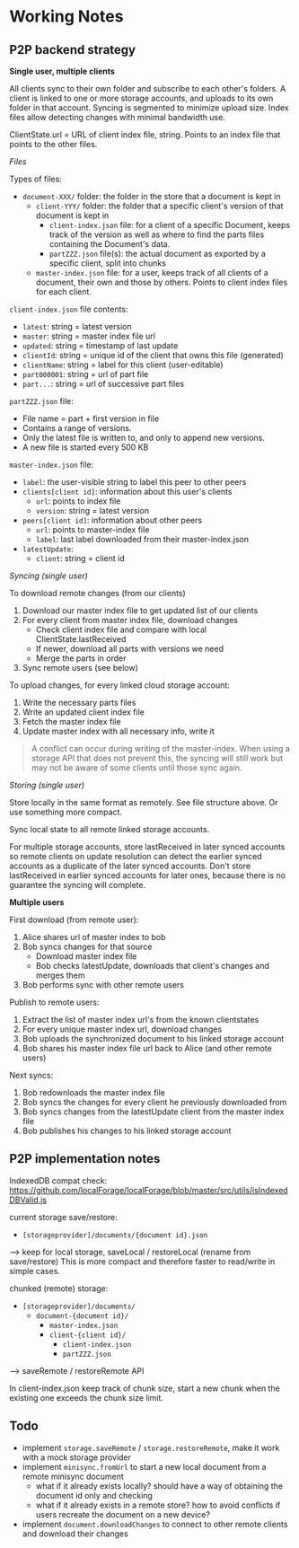 Working Notes
=============

P2P backend strategy
--------------------

**Single user, multiple clients**

All clients sync to their own folder and subscribe to each other's folders.
A client is linked to one or more storage accounts, and uploads to its own folder in that account.
Syncing is segmented to minimize upload size.
Index files allow detecting changes with minimal bandwidth use.

ClientState.url = URL of client index file, string.
Points to an index file that points to the other files.

*Files*

Types of files:
- `document-XXX/` folder: the folder in the store that a document is kept in
  - `client-YYY/` folder: the folder that a specific client's version of that document is kept in
    - `client-index.json` file: for a client of a specific Document, keeps track of the version 
      as well as where to find the parts files containing the Document's data.
    - `partZZZ.json` file(s): the actual document as exported by a specific client, split into chunks
  - `master-index.json` file: for a user, keeps track of all clients of a document, their own and       those by others. Points to client index files for each client.

`client-index.json` file contents:
- `latest`: string = latest version
- `master`: string = master index file url
- `updated`: string = timestamp of last update
- `clientId`: string = unique id of the client that owns this file (generated)
- `clientName`: string = label for this client (user-editable)
- `part000001`: string = url of part file
- `part...`: string = url of successive part files

`partZZZ.json` file:
- File name = part + first version in file
- Contains a range of versions.
- Only the latest file is written to, and only to append new versions.
- A new file is started every 500 KB

`master-index.json` file:
- `label`: the user-visible string to label this peer to other peers
- `clients[client id]`: information about this user's clients
  - `url`: points to index file
  - `version`: string = latest version
- `peers[client id]`: information about other peers
  - `url`: points to master-index file
  - `label`: last label downloaded from their master-index.json
- `latestUpdate`: 
  - `client`: string = client id

*Syncing (single user)*

To download remote changes (from our clients)
1. Download our master index file to get updated list of our clients
2. For every client from master index file, download changes
    - Check client index file and compare with local ClientState.lastReceived
    - If newer, download all parts with versions we need
    - Merge the parts in order
3. Sync remote users (see below)

To upload changes, for every linked cloud storage account:
  1. Write the necessary parts files
  2. Write an updated client index file
  3. Fetch the master index file
  4. Update master index with all necessary info, write it

> A conflict can occur during writing of the master-index. When using a storage API that does not prevent this, the syncing will still work but may not be aware of some clients until those sync again.

*Storing (single user)*

Store locally in the same format as remotely. See file structure above.
Or use something more compact.

Sync local state to all remote linked storage accounts.

For multiple storage accounts, store lastReceived in later synced accounts so remote clients on update resolution can detect the earlier synced accounts as a duplicate of the later synced accounts. Don't store lastReceived in earlier synced accounts for later ones, because there is no guarantee the syncing will complete.

**Multiple users**

First download (from remote user):
1. Alice shares url of master index to bob
2. Bob syncs changes for that source
    - Download master index file
    - Bob checks latestUpdate, downloads that client's changes and merges them
3. Bob performs sync with other remote users

Publish to remote users:
1. Extract the list of master index url's from the known clientstates
2. For every unique master index url, download changes
3. Bob uploads the synchronized document to his linked storage account
4. Bob shares his master index file url back to Alice (and other remote users)

Next syncs:
1. Bob redownloads the master index file
2. Bob syncs the changes for every client he previously downloaded from
3. Bob syncs changes from the latestUpdate client from the master index file
4. Bob publishes his changes to his linked storage account

P2P implementation notes
------------------------

IndexedDB compat check:
https://github.com/localForage/localForage/blob/master/src/utils/isIndexedDBValid.js

current storage save/restore:
- `[storageprovider]/documents/{document id}.json`

--> keep for local storage, saveLocal / restoreLocal (rename from save/restore)
    This is more compact and therefore faster to read/write in simple cases.

chunked (remote) storage:
- `[storageprovider]/documents/`
  - `document-{document id}/`
    - `master-index.json`
    - `client-{client id}/`
      - `client-index.json`
      - `partZZZ.json`

--> saveRemote / restoreRemote API

In client-index.json keep track of chunk size, start a new chunk when the existing one exceeds the chunk size limit.

Todo
----

- implement `storage.saveRemote` / `storage.restoreRemote`, make it work with a mock storage provider
- implement `minisync.fromUrl` to start a new local document from a remote minisync document
  - what if it already exists locally? should have a way of obtaining the document id only and checking
  - what if it already exists in a remote store? how to avoid conflicts if users recreate the document on a new device?
- implement `document.downloadChanges` to connect to other remote clients and download their changes

